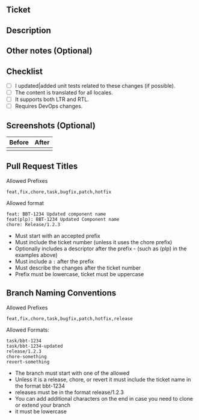 ## Ticket

<!--- URL of the ticket --->

## Description

<!--- A short summary of the feature or fix that is required and
the solution that is being put in place --->

## Other notes (Optional)

<!--- Any additional information that would be useful to a reviewer --->

## Checklist

- [ ] I updated|added unit tests related to these changes (if possible).
- [ ] The content is translated for all locales.
- [ ] It supports both LTR and RTL.
- [ ] Requires DevOps changes.

## Screenshots (Optional)

| Before | After |
| :----: | :---: |
|        |       |

## Pull Request Titles

Allowed Prefixes

```
feat,fix,chore,task,bugfix,patch,hotfix
```

Allowed format

```
feat: BBT-1234 Updated component name
feat(plp): BBT-1234 Updated Component name
chore: Release/1.2.3
```

- Must start with an accepted prefix
- Must include the ticket number (unless it uses the chore prefix)
- Optionally includes a descriptor after the prefix - (such as (plp) in the examples above)
- Must include a `:` after the prefix
- Must describe the changes after the ticket number
- Prefix must be lowercase, ticket must be uppercase

## Branch Naming Conventions

Allowed Prefixes

```
feat,fix,chore,task,bugfix,patch,hotfix,release
```

Allowed Formats:

```
task/bbt-1234
task/bbt-1234-updated
release/1.2.3
chore-something
revert-something
```

- The branch must start with one of the allowed
- Unless it is a release, chore, or revert it must include the ticket name in the format bbt-1234
- releases must be in the format release/1.2.3
- You can add additional characters on the end in case you need to clone or extend your branch
- it must be lowercase
